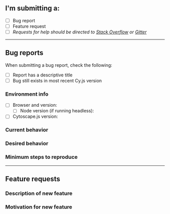 ## **I'm submitting a:**
- [ ] Bug report
- [ ] Feature request
- [ ] *Requests for help should be directed to [Stack Overflow](http://stackoverflow.com/questions/tagged/cytoscape.js) or [Gitter](https://gitter.im/cytoscape/cytoscape.js)*

--------------------

## Bug reports

When submitting a bug report, check the following:
- [ ] Report has a descriptive title
- [ ] Bug still exists in most recent Cy.js version

### Environment info
- [ ] Browser and version:
  - [ ] Node version (if running headless):
- [ ] Cytoscape.js version:

### Current behavior
<!-- What does the bug do? -->

### Desired behavior
<!-- What do you expect Cytoscape.js to do instead? -->

### Minimum steps to reproduce
<!-- Repos that can be cloned to reproduce bug or a link to a JSBin/ CodePen/ JSFiddle are appreciated! -->

--------------------

## Feature requests

### Description of new feature

### Motivation for new feature
<!-- Describe your use case for this new feature -->
